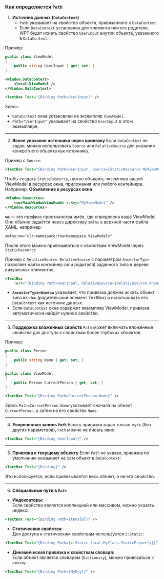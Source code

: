 ### Как определяется `Path`

1. **Источник данных (`DataContext`)**
    - `Path` указывает на свойство объекта, привязанного к `DataContext`.
    - Если `DataContext` установлен для элемента или его родителя, WPF будет искать свойство `UserInput` внутри объекта, указанного в `DataContext`.

Пример:

```csharp
public class ViewModel
{
    public string UserInput { get; set; }
}
```

```xml
<Window.DataContext>
    <local:ViewModel />
</Window.DataContext>

<TextBox Text="{Binding Path=UserInput}" />
```
Здесь:

- `DataContext` окна установлен на экземпляр `ViewModel`.
- `Path="UserInput"` указывает на свойство `UserInput` в этом экземпляре.

---

2. **Явное указание источника через привязку** Если `DataContext` не задан, можно использовать `Source` или `RelativeSource` для указания конкретного объекта как источника.

Пример с `Source`:
```xml
<TextBox Text="{Binding Path=UserInput, Source={StaticResource MyViewModel}}" />
```
Чтобы создать `StaticResource`, нужно объявить экземпляр вашей ViewModel в ресурсах окна, приложения или любого контейнера. Например:
**Объявление в ресурсах окна**
```xml
<Window.Resources>
    <vm:MainWindowViewModel x:Key="MyViewModel" />
</Window.Resources>
```
**`vm`** — это префикс пространства имён, где определена ваша ViewModel. Оно обычно задаётся через директиву `xmlns` в верхней части файла XAML, например:
```xml
xmlns:vm="clr-namespace:YourNamespace.ViewModels"
```
После этого можно привязываться к свойствам ViewModel через `StaticResource`

Пример с `RelativeSource`:
`RelativeSource` с параметром `AncestorType` позволяет найти контейнер (или родителя) заданного типа в дереве визуальных элементов.
```xml
<TextBox 
	Text="{Binding Path=UserInput, RelativeSource={RelativeSource AncestorType=Window}}" />
```
- **`AncestorType=Window`** указывает, что привязка должна искать объект типа `Window` (родительский элемент TextBox) и использовать его `DataContext` как источник данных.
- Если `DataContext` окна содержит экземпляр ViewModel, привязка автоматически найдёт нужное свойство.
---

3. **Поддержка вложенных свойств** `Path` может включать вложенные свойства для доступа к свойствам более глубоких объектов.

Пример:
```csharp
public class Person
{
    public string Name { get; set; }
}

public class ViewModel
{
    public Person CurrentPerson { get; set; }
}
```

```xml
<TextBox Text="{Binding Path=CurrentPerson.Name}" />

```
Здесь `Path=CurrentPerson.Name` указывает сначала на объект `CurrentPerson`, а затем на его свойство `Name`.

---

4. **Укороченная запись `Path`** Если у привязки задан только путь (без других параметров), `Path` можно не писать явно:
```xml
<TextBox Text="{Binding UserInput}" />
```

---

5. **Привязка к текущему объекту** Если `Path` не указан, привязка по умолчанию указывает на сам объект в `DataContext`:
```xml
<TextBox Text="{Binding}" />
```
Это используется, если привязывается весь объект, а не его свойство.

---

6. **Специальные пути в `Path`**

- **Индексаторы:**  
	Если свойство является коллекцией или массивом, можно указать индекс:
```xml
<TextBox Text="{Binding Path=Items[0]}" />
```

- **Статические свойства:**  
	Для доступа к статическим свойствам используется `x:Static`:
```xml
<TextBox Text="{Binding Path={x:Static local:MyClass.StaticProperty}}" />
```

- **Динамическая привязка к свойствам словаря:**  
	Если объект является словарем (`Dictionary`), можно привязаться к ключу:
```xml
<TextBox Text="{Binding Path=[MyKey]}" />
```

